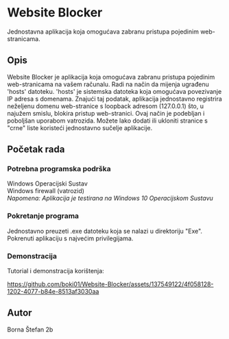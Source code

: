 # Website Blocker

Jednostavna aplikacija koja omogućava zabranu pristupa pojedinim web-stranicama.

## Opis

<!--Website Blocker is an app that lets you block any website on your PC without installing any additional software. It works by modifying the <br />built-in 'hosts' file, which is a system file that maps domain names to IP addresses. 
By redirecting unwanted websites to the loopback address (127.0.0.1), Website Blocker prevents them from loading in your browser. You can easily add or remove websites from your block list using the app’s simple interface. -->

Website Blocker je aplikacija koja omogućava zabranu pristupa pojedinim web-stranicama na vašem računalu. Radi na način da mijenja ugrađenu 'hosts' datoteku. 'hosts' je sistemska datoteka koja omogućava povezivanje IP adresa s domenama. Znajući taj podatak, aplikacija jednostavno registrira neželjenu domenu web-stranice s loopback adresom (127.0.0.1) što, u najužem smislu, blokira pristup web-stranici. Ovaj način je podebljan i poboljšan uporabom vatrozida. Možete lako dodati ili ukloniti stranice s "crne" liste koristeći jednostavno sučelje aplikacije.

## Početak rada

### Potrebna programska podrška

Windows Operacijski Sustav
<br />Windows firewall (vatrozid)
<br />*Napomena: Aplikacija je testirana na Windows 10 Operacijskom Sustavu*

### Pokretanje programa

Jednostavno preuzeti .exe datoteku koja se nalazi u direktoriju "Exe". Pokrenuti aplikaciju s najvećim privilegijama.

### Demonstracija

Tutorial i demonstracija korištenja:


https://github.com/boki01/Website-Blocker/assets/137549122/4f058128-1202-4077-b84e-8513af3030aa


## Autor

Borna Štefan 2b
